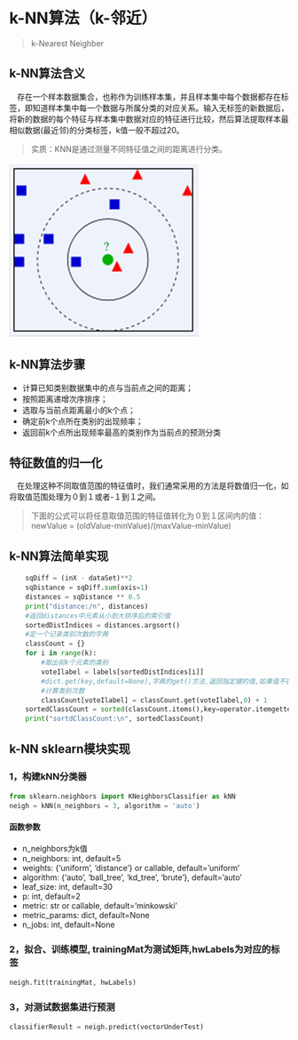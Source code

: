 # k-NN算法（k-邻近）
> k-Nearest Neighber
## k-NN算法含义
&emsp;存在一个样本数据集合，也称作为训练样本集，并且样本集中每个数据都存在标签，即知道样本集中每一个数据与所属分类的对应关系。输入无标签的新数据后，将新的数据的每个特征与样本集中数据对应的特征进行比较，然后算法提取样本最相似数据(最近邻)的分类标签，k值一般不超过20。
> 实质：KNN是通过测量不同特征值之间的距离进行分类。

![k-NN示意图](./imgs/k_NN.jpeg)

## k-NN算法步骤
* 计算已知类别数据集中的点与当前点之间的距离；
* 按照距离递增次序排序；
* 选取与当前点距离最小的k个点；
* 确定前k个点所在类别的出现频率；
* 返回前k个点所出现频率最高的类别作为当前点的预测分类

## 特征数值的归一化
&emsp;在处理这种不同取值范围的特征值时，我们通常采用的方法是将数值归一化，如将取值范围处理为０到１或者-１到１之间。
>下面的公式可以将任意取值范围的特征值转化为０到１区间内的值：
newValue = (oldValue-minValue)/(maxValue-minValue)

## k-NN算法简单实现
~~~py
    sqDiff = (inX - dataSet)**2
    sqDistance = sqDiff.sum(axis=1)
    distances = sqDistance ** 0.5
    print("distance:/n", distances)
	#返回distances中元素从小到大排序后的索引值
    sortedDistIndices = distances.argsort()
	#定一个记录类别次数的字典
    classCount = {}
    for i in range(k):
		#取出前k个元素的类别
	    voteIlabel = labels[sortedDistIndices[i]]
	    #dict.get(key,default=None),字典的get()方法,返回指定键的值,如果值不在字典中返回默认值。
		#计算类别次数
	    classCount[voteIlabel] = classCount.get(voteIlabel,0) + 1
    sortedClassCount = sorted(classCount.items(),key=operator.itemgetter(1),reverse=True)
    print("sortdClassCount:\n", sortedClassCount)
~~~
## k-NN sklearn模块实现

### 1，构建kNN分类器
~~~py
from sklearn.neighbors import KNeighborsClassifier as kNN
neigh = kNN(n_neighbors = 3, algorithm = 'auto')
~~~
#### 函数参数
 * n_neighbors为k值
 * n_neighbors: int, default=5
 * weights: {‘uniform’, ‘distance’} or callable, default=’uniform’
 * algorithm: {‘auto’, ‘ball_tree’, ‘kd_tree’, ‘brute’}, default=’auto’
 * leaf_size: int, default=30
 * p: int, default=2
 * metric: str or callable, default=’minkowski’
 * metric_params: dict, default=None 
 * n_jobs: int, default=None
### 2，拟合、训练模型, trainingMat为测试矩阵,hwLabels为对应的标签
~~~py
neigh.fit(trainingMat, hwLabels)
~~~
### 3，对测试数据集进行预测
~~~py
classifierResult = neigh.predict(vectorUnderTest)
~~~

